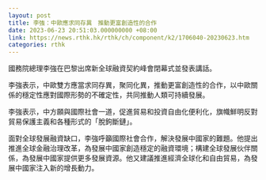 ```yaml
---
layout: post
title: 李強：中歐應求同存異　推動更富創造性的合作
date: 2023-06-23 20:51:03.000000000 +08:00
link: https://news.rthk.hk/rthk/ch/component/k2/1706040-20230623.htm
categories: rthk
---
```


國務院總理李強在巴黎出席新全球融資契約峰會閉幕式並發表講話。

李強表示，中歐雙方應當求同存異，聚同化異，推動更富創造性的合作，以中歐關係的穩定性應對國際形勢的不確定性，共同推動人類可持續發展。

李強表示，中方願與國際社會一道，促進貿易和投資自由化便利化，旗幟鮮明反對貿易保護主義和各種形式的「脫鉤斷鏈」。

面對全球發展融資缺口，李強呼籲國際社會合作，解決發展中國家的難題。他提出推進全球金融治理改革，為發展中國家創造穩定的融資環境；構建全球發展伙伴關係，為發展中國家提供更多發展資源。他又建議推進經濟全球化和自由貿易，為發展中國家注入新的增長動力。
